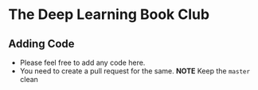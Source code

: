 # The Deep Learning Book Club
## Adding Code
- Please feel free to add any code here. 
- You need to create a pull request for the same.
**NOTE** Keep the `master` clean

